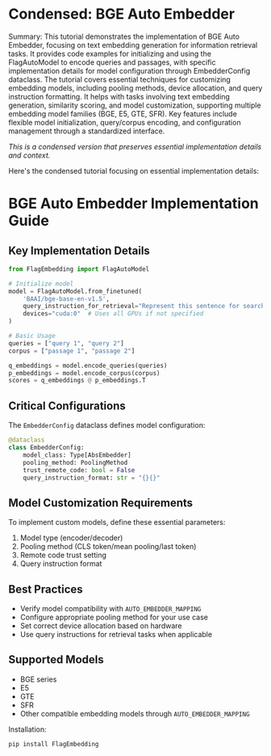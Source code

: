 # Condensed: BGE Auto Embedder

Summary: This tutorial demonstrates the implementation of BGE Auto Embedder, focusing on text embedding generation for information retrieval tasks. It provides code examples for initializing and using the FlagAutoModel to encode queries and passages, with specific implementation details for model configuration through EmbedderConfig dataclass. The tutorial covers essential techniques for customizing embedding models, including pooling methods, device allocation, and query instruction formatting. It helps with tasks involving text embedding generation, similarity scoring, and model customization, supporting multiple embedding model families (BGE, E5, GTE, SFR). Key features include flexible model initialization, query/corpus encoding, and configuration management through a standardized interface.

*This is a condensed version that preserves essential implementation details and context.*

Here's the condensed tutorial focusing on essential implementation details:

# BGE Auto Embedder Implementation Guide

## Key Implementation Details

```python
from FlagEmbedding import FlagAutoModel

# Initialize model
model = FlagAutoModel.from_finetuned(
    'BAAI/bge-base-en-v1.5',
    query_instruction_for_retrieval="Represent this sentence for searching relevant passages: ",
    devices="cuda:0"  # Uses all GPUs if not specified
)

# Basic Usage
queries = ["query 1", "query 2"]
corpus = ["passage 1", "passage 2"]

q_embeddings = model.encode_queries(queries)
p_embeddings = model.encode_corpus(corpus)
scores = q_embeddings @ p_embeddings.T
```

## Critical Configurations

The `EmbedderConfig` dataclass defines model configuration:
```python
@dataclass
class EmbedderConfig:
    model_class: Type[AbsEmbedder]
    pooling_method: PoolingMethod
    trust_remote_code: bool = False
    query_instruction_format: str = "{}{}"
```

## Model Customization Requirements

To implement custom models, define these essential parameters:

1. Model type (encoder/decoder)
2. Pooling method (CLS token/mean pooling/last token)
3. Remote code trust setting
4. Query instruction format

## Best Practices

- Verify model compatibility with `AUTO_EMBEDDER_MAPPING`
- Configure appropriate pooling method for your use case
- Set correct device allocation based on hardware
- Use query instructions for retrieval tasks when applicable

## Supported Models
- BGE series
- E5
- GTE
- SFR
- Other compatible embedding models through `AUTO_EMBEDDER_MAPPING`

Installation:
```python
pip install FlagEmbedding
```